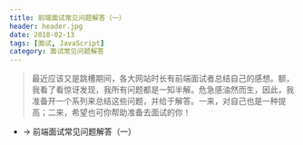 ```yaml
---
title: 前端面试常见问题解答（一）
header: header.jpg
date: 2018-02-13
tags: [面试, JavaScript]
category: 面试常见问题解答
---
```


> 最近应该又是跳槽期间，各大网站时长有前端面试者总结自己的感想。额，我看了看惊讶发现，我所有问题都是一知半解。危急感油然而生，因此，我准备开一个系列来总结这些问题，并给于解答。一来，对自己也是一种提高；二来，希望也可你帮助准备去面试的你！

- → 前端面试常见问题解答（一）
